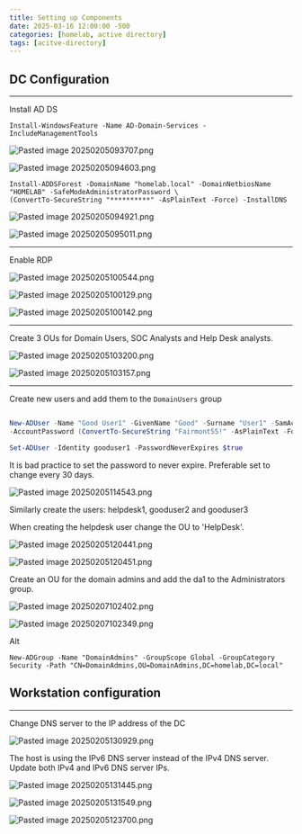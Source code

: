 ```yaml
---
title: Setting up Components
date: 2025-03-16 12:00:00 -500
categories: [homelab, active directory]
tags: [acitve-directory]
---
```




## DC Configuration
---

Install AD DS

```
Install-WindowsFeature -Name AD-Domain-Services -IncludeManagementTools
```

![Pasted image 20250205093707.png](/assets/img/Pasted%20image%2020250205093707.png)

![Pasted image 20250205094603.png](/assets/img/Pasted%20image%2020250205094603.png)


```
Install-ADDSForest -DomainName "homelab.local" -DomainNetbiosName "HOMELAB" -SafeModeAdministratorPassword \
(ConvertTo-SecureString "**********" -AsPlainText -Force) -InstallDNS
```

![Pasted image 20250205094921.png](/assets/img/Pasted%20image%2020250205094921.png)

![Pasted image 20250205095011.png](/assets/img/Pasted%20image%2020250205095011.png)

---

Enable RDP 

![Pasted image 20250205100544.png](/assets/img/Pasted%20image%2020250205100544.png)


![Pasted image 20250205100129.png](/assets/img/Pasted%20image%2020250205100129.png)


![Pasted image 20250205100142.png](/assets/img/Pasted%20image%2020250205100142.png)

---

Create 3 OUs for Domain Users, SOC Analysts and Help Desk analysts.

![Pasted image 20250205103200.png](/assets/img/Pasted%20image%2020250205103200.png)

![Pasted image 20250205103157.png](/assets/img/Pasted%20image%2020250205103157.png)

---

Create new users and add them to the `DomainUsers` group

```Powershell

New-ADUser -Name "Good User1" -GivenName "Good" -Surname "User1" -SamAccountName "gooduser1" -UserPrincipalName "gooduser1@homelab.local" -Path "OU=DomainUsers,DC=homelab,DC=local" \ 
-AccountPassword (ConvertTo-SecureString "Fairmont55!" -AsPlainText -Force) -Enabled $true

Set-ADUser -Identity gooduser1 -PasswordNeverExpires $true

```

It is bad practice to set the password to never expire. Preferable set to change every 30 days.

![Pasted image 20250205114543.png](/assets/img/Pasted%20image%2020250205114543.png)

Similarly create the users: helpdesk1, gooduser2 and gooduser3

When creating the helpdesk user change the OU to 'HelpDesk'.

![Pasted image 20250205120441.png](/assets/img/Pasted%20image%2020250205120441.png)

![Pasted image 20250205120451.png](/assets/img/Pasted%20image%2020250205120451.png)

Create an OU for the domain admins and add the da1 to the Administrators group.

![Pasted image 20250207102402.png](/assets/img/Pasted%20image%2020250207102402.png)


![Pasted image 20250207102349.png](/assets/img/Pasted%20image%2020250207102349.png)

Alt

```
New-ADGroup -Name "DomainAdmins" -GroupScope Global -GroupCategory Security -Path "CN=DomainAdmins,OU=DomainAdmins,DC=homelab,DC=local"
```


## Workstation configuration
---

Change DNS server to the IP address of the DC

![Pasted image 20250205130929.png](/assets/img/Pasted%20image%2020250205130929.png)

The host is using the IPv6 DNS server instead of the IPv4 DNS server. 
Update both IPv4 and IPv6 DNS server IPs.

![Pasted image 20250205131445.png](/assets/img/Pasted%20image%2020250205131445.png)

![Pasted image 20250205131549.png](/assets/img/Pasted%20image%2020250205131549.png)

![Pasted image 20250205123700.png](/assets/img/Pasted%20image%2020250205123700.png)






